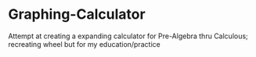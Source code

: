 # Graphing-Calculator
Attempt at creating a expanding calculator for Pre-Algebra thru Calculous; recreating wheel but for my education/practice
